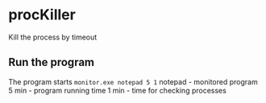 # procKiller
  Kill the  process by timeout
 
## Run the program
   The program starts
   `monitor.exe notepad 5 1`
   notepad - monitored program
   5 min - program running time
   1 min - time for checking processes 